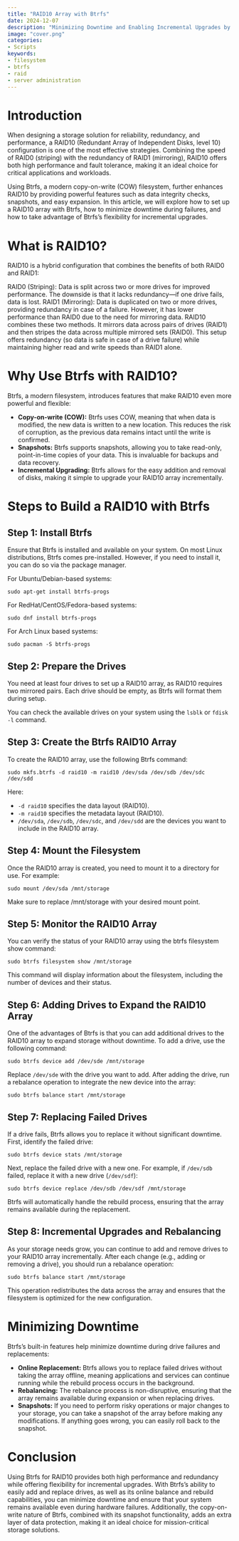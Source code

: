 ```yaml
---
title: "RAID10 Array with Btrfs"
date: 2024-12-07
description: "Minimizing Downtime and Enabling Incremental Upgrades by building a RAID10 Array with Btrfs."
image: "cover.png"
categories:
- Scripts
keywords:
- filesystem
- btrfs
- raid
- server administration
---
```


# Introduction

When designing a storage solution for reliability, redundancy, and performance, a RAID10 (Redundant Array of Independent Disks, level 10) configuration is one of the most effective strategies. Combining the speed of RAID0 (striping) with the redundancy of RAID1 (mirroring), RAID10 offers both high performance and fault tolerance, making it an ideal choice for critical applications and workloads.

Using Btrfs, a modern copy-on-write (COW) filesystem, further enhances RAID10 by providing powerful features such as data integrity checks, snapshots, and easy expansion. In this article, we will explore how to set up a RAID10 array with Btrfs, how to minimize downtime during failures, and how to take advantage of Btrfs’s flexibility for incremental upgrades.

# What is RAID10?

RAID10 is a hybrid configuration that combines the benefits of both RAID0 and RAID1:

RAID0 (Striping): Data is split across two or more drives for improved performance. The downside is that it lacks redundancy—if one drive fails, data is lost.
RAID1 (Mirroring): Data is duplicated on two or more drives, providing redundancy in case of a failure. However, it has lower performance than RAID0 due to the need for mirroring data.
RAID10 combines these two methods. It mirrors data across pairs of drives (RAID1) and then stripes the data across multiple mirrored sets (RAID0). This setup offers redundancy (so data is safe in case of a drive failure) while maintaining higher read and write speeds than RAID1 alone.

# Why Use Btrfs with RAID10?

Btrfs, a modern filesystem, introduces features that make RAID10 even more powerful and flexible:

- **Copy-on-write (COW):** Btrfs uses COW, meaning that when data is modified, the new data is written to a new location. This reduces the risk of corruption, as the previous data remains intact until the write is confirmed.
- **Snapshots:** Btrfs supports snapshots, allowing you to take read-only, point-in-time copies of your data. This is invaluable for backups and data recovery.
- **Incremental Upgrading:** Btrfs allows for the easy addition and removal of disks, making it simple to upgrade your RAID10 array incrementally.

# Steps to Build a RAID10 with Btrfs
## Step 1: Install Btrfs
Ensure that Btrfs is installed and available on your system. On most Linux distributions, Btrfs comes pre-installed. However, if you need to install it, you can do so via the package manager.

For Ubuntu/Debian-based systems:

```
sudo apt-get install btrfs-progs
```

For RedHat/CentOS/Fedora-based systems:
```
sudo dnf install btrfs-progs
```

For Arch Linux based systems:
```
sudo pacman -S btrfs-progs
```

## Step 2: Prepare the Drives
You need at least four drives to set up a RAID10 array, as RAID10 requires two mirrored pairs. Each drive should be empty, as Btrfs will format them during setup.

You can check the available drives on your system using the `lsblk` or `fdisk -l` command.

## Step 3: Create the Btrfs RAID10 Array
To create the RAID10 array, use the following Btrfs command:

```
sudo mkfs.btrfs -d raid10 -m raid10 /dev/sda /dev/sdb /dev/sdc /dev/sdd
``` 

Here:

- `-d raid10` specifies the data layout (RAID10).
- `-m raid10` specifies the metadata layout (RAID10).
- `/dev/sda`, `/dev/sdb`, `/dev/sdc`, and `/dev/sdd` are the devices you want to include in the RAID10 array.

## Step 4: Mount the Filesystem
Once the RAID10 array is created, you need to mount it to a directory for use. For example:

```
sudo mount /dev/sda /mnt/storage
```

Make sure to replace /mnt/storage with your desired mount point.

## Step 5: Monitor the RAID10 Array
You can verify the status of your RAID10 array using the btrfs filesystem show command:

```
sudo btrfs filesystem show /mnt/storage
```

This command will display information about the filesystem, including the number of devices and their status.

## Step 6: Adding Drives to Expand the RAID10 Array
One of the advantages of Btrfs is that you can add additional drives to the RAID10 array to expand storage without downtime. To add a drive, use the following command:

```
sudo btrfs device add /dev/sde /mnt/storage
```

Replace `/dev/sde` with the drive you want to add. After adding the drive, run a rebalance operation to integrate the new device into the array:

```
sudo btrfs balance start /mnt/storage
```

## Step 7: Replacing Failed Drives
If a drive fails, Btrfs allows you to replace it without significant downtime. First, identify the failed drive:

```
sudo btrfs device stats /mnt/storage
```

Next, replace the failed drive with a new one. For example, if `/dev/sdb` failed, replace it with a new drive (`/dev/sdf`):

```
sudo btrfs device replace /dev/sdb /dev/sdf /mnt/storage
```

Btrfs will automatically handle the rebuild process, ensuring that the array remains available during the replacement.

## Step 8: Incremental Upgrades and Rebalancing
As your storage needs grow, you can continue to add and remove drives to your RAID10 array incrementally. After each change (e.g., adding or removing a drive), you should run a rebalance operation:

```
sudo btrfs balance start /mnt/storage
```

This operation redistributes the data across the array and ensures that the filesystem is optimized for the new configuration.

# Minimizing Downtime
Btrfs’s built-in features help minimize downtime during drive failures and replacements:

- **Online Replacement:** Btrfs allows you to replace failed drives without taking the array offline, meaning applications and services can continue running while the rebuild process occurs in the background.
- **Rebalancing:** The rebalance process is non-disruptive, ensuring that the array remains available during expansion or when replacing drives.
- **Snapshots:** If you need to perform risky operations or major changes to your storage, you can take a snapshot of the array before making any modifications. If anything goes wrong, you can easily roll back to the snapshot.

# Conclusion

Using Btrfs for RAID10 provides both high performance and redundancy while offering flexibility for incremental upgrades. With Btrfs’s ability to easily add and replace drives, as well as its online balance and rebuild capabilities, you can minimize downtime and ensure that your system remains available even during hardware failures. Additionally, the copy-on-write nature of Btrfs, combined with its snapshot functionality, adds an extra layer of data protection, making it an ideal choice for mission-critical storage solutions.

